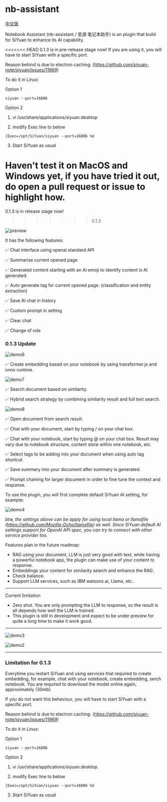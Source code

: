 
# nb-assistant

[中文版](./README_zh_CN.md)

Notebook Assistant (nb-assistant /  思源 笔记本助手) is an plugin that build for SiYuan to enhance its AI capability. 

<<<<<<< HEAD
0.1.3 is in pre-release stage now! If you are using it, you will have to start SiYuan with a specific port.

Reason behind is due to electron caching. (https://github.com/siyuan-note/siyuan/issues/11969)

To do it in Linux:

Option 1 

```shell
siyuan --port=16806
```

Option 2 

1. vi /usr/share/applications/siyuan.desktop

2. modify Exec line to below

```
│Exec=/opt/SiYuan/siyuan --port=16806 %U
```

3. Start SiYuan as usual

Haven't test it on MacOS and Windows yet, if you have tried it out, do open a pull request or issue to highlight how.
=======
0.1.3 is in release stage now! 
>>>>>>> 0.1.3

![preview](./preview.png)

It has the following features:

✅ Chat interface using openai standard API

✅ Summarise current opened page

✅ Generated content starting with an AI emoji to identify content is AI generated. 

✅ Auto generate tag for current opened page. (classification and entity extraction) 

✅ Save AI chat in history

✅ Custom prompt in setting

✅ Clear chat

✅ Change of role

### 0.1.3 Update

![demo6](./images/demo6.png)

✅ Create embedding based on your notebook by using transformer.js and onnx runtime.

![demo7](./images/demo7.png)

✅ Search document based on similarity.

✅ Hybrid search strategy by combining similarity result and full text search.

![demo8](./images/demo8.png)

✅ Open document from search result.

✅ Chat with your document, start by typing / on your chat box.

✅ Chat with your notebook, start by typing @ on your chat box. Result may vary due to notebook structure, content store within one notebook, etc.

✅ Select tags to be adding into your document when using auto tag shortcut.

✅ Save summary into your document after summary is generated.

✅ Prompt chaining for larger document in order to fine tune the context and response.

To use the plugin, you will first complete default SiYuan AI setting, for example:

![demo4](./images/demo5.png)

*btw, the settings above can be apply for using local llama or llamafile (https://github.com/Mozilla-Ocho/llamafile) as well. Since SiYuan default AI settings support for OpenAI API spec, you can try to connect with other service provider too.*

Features plan in the future roadmap:

* RAG using your document, LLM is just very good with text, while having a powerful notebook app, the plugin can make use of your content to response.
* Embeddings your content for similarity search and enhance the RAG.
* Check balance.
* Support LLM services, such as IBM watsonx.ai, Llama, etc..


---

Current limitation

* Zero shot. You are only prompting the LLM to response, so the result is all depends how well the LLM is trained.
* This plugin is still in development and expect to be under preview for quite a long time to make it work good.

---

![demo3](./images/demo3.png)

![demo2](./images/demo2.png)

---

### Limitation for 0.1.3

Everytime you restart SiYuan and using services that required to create embedding, for example, chat with your notebook, create embedding, serch notebook. You are required to download the model online again, approximately (30mb). 

If you do not want this behaviour, you will have to start SiYuan with a specific port.

Reason behind is due to electron caching. (https://github.com/siyuan-note/siyuan/issues/11969)

To do it in Linux:

Option 1 

```shell
siyuan --port=16806
```

Option 2 

1. vi /usr/share/applications/siyuan.desktop

2. modify Exec line to below

```
│Exec=/opt/SiYuan/siyuan --port=16806 %U
```

3. Start SiYuan as usual

